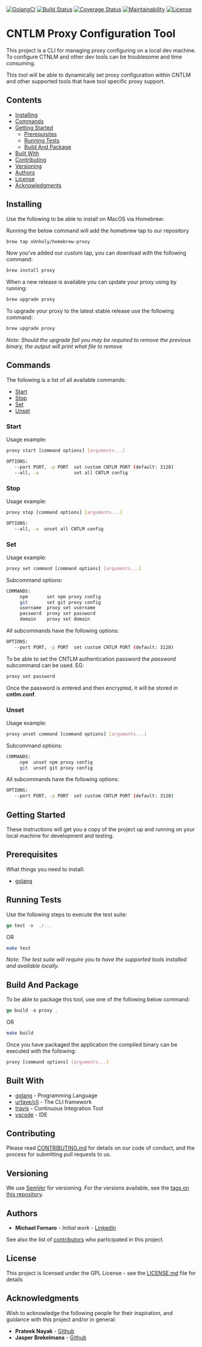 [![GolangCI](https://golangci.com/badges/github.com/xUnholy/go-proxy.svg)](https://golangci.com)
[![Build Status](https://travis-ci.com/xUnholy/go-proxy.svg?branch=master)](https://travis-ci.com/xUnholy/go-proxy)
[![Coverage Status](https://coveralls.io/repos/github/xUnholy/go-proxy/badge.svg?branch=master)](https://coveralls.io/github/xUnholy/go-proxy?branch=master)
[![Maintainability](https://api.codeclimate.com/v1/badges/ff937aa58ba1d149d29a/maintainability)](https://codeclimate.com/github/xUnholy/go-proxy/maintainability)
[![License](https://img.shields.io/badge/license-GPL_v3.0-blue.svg)](https://github.com/xUnholy/go-proxy/blob/master/LICENSE.md)

# CNTLM Proxy Configuration Tool

This project is a CLI for managing proxy configuring on a local dev machine. To configure CTNLM and other dev tools can be troublesome and time consuming.

This tool will be able to dynamically set proxy configuration within CNTLM and other supported tools that have tool specific proxy support.

## Contents

* [Installing](#Installing)
* [Commands](#Commands)
* [Getting Started](#Getting-Started)
  * [Prerequisites](#Prerequisites)
  * [Running Tests](#Running-Tests)
  * [Build And Package](#Build-And-Package)
* [Built With](#Built-With)
* [Contributing](#Contributing)
* [Versioning](#Versioning)
* [Authors](#Authors)
* [License](#License)
* [Acknowledgments](#Acknowledgments)

## Installing

Use the following to be able to install on MacOS via Homebrew:

Running the below command will add the homebrew tap to our repository

```bash
brew tap xUnholy/homebrew-proxy
```

Now you've added our custom tap, you can download with the following command:

```bash
brew install proxy
```

When a new release is available you can update your proxy using by running:

```bash
brew upgrade proxy
```

To upgrade your proxy to the latest stable release use the following command:

```bash
brew upgrade proxy
```

*Note: Should the upgrade fail you may be required to remove the previous binary, the output will print what file to remove*

## Commands

The following is a list of all available commands:

* [Start](#Start)
* [Stop](#Stop)
* [Set](#Set)
* [Unset](#Unset)

### Start

Usage example:

```bash
proxy start [command options] [arguments...]
```

```bash
OPTIONS:
   --port PORT, -p PORT  set custom CNTLM PORT (default: 3128)
   --all, -a             set all CNTLM config
```

### Stop

Usage example:

```bash
proxy stop [command options] [arguments...]
```

```bash
OPTIONS:
   --all, -a  unset all CNTLM config
```

### Set

Usage example:

```bash
proxy set command [command options] [arguments...]
```

Subcommand options:

```bash
COMMANDS:
     npm       set npm proxy config
     git       set git proxy config
     username  proxy set username
     password  proxy set password
     domain    proxy set domain
```

All subcommands have the following options:

```bash
OPTIONS:
   --port PORT, -p PORT  set custom CNTLM PORT (default: 3128)
```

To be able to set the CNTLM authentication password the *password* subcommand can be used. EG:

```bash
proxy set password
```

Once the password is entered and then encrypted, it will be stored in **cntlm.conf**.

### Unset

Usage example:

```bash
proxy unset command [command options] [arguments...]
```

Subcommand options:

```bash
COMMANDS:
     npm  unset npm proxy config
     git  unset git proxy config
```

All subcommands have the following options:

```bash
OPTIONS:
   --port PORT, -p PORT  set custom CNTLM PORT (default: 3128)
```

## Getting Started

These instructions will get you a copy of the project up and running on your local machine for development and testing.

## Prerequisites

What things you need to install:

* [golang](https://golang.org/dl/)

## Running Tests

Use the following steps to execute the test suite:

```go
go test -v  ./...
```

OR

```bash
make test
```

*Note: The test suite will require you to have the supported tools installed and available locally.*

## Build And Package

To be able to package this tool, use one of the following below command:

```go
go build -o proxy .
```

OR

```bash
make build
```

Once you have packaged the application the compiled binary can be executed with the following:

```bash
proxy [command options] [arguments...]
```

## Built With

* [golang](https://golang.org/dl/) - Programming Language
* [urfave/cli](https://github.com/urfave/cli) - The CLI framework
* [travis](https://travis-ci.org/) - Continuous Integration Tool
* [vscode](https://code.visualstudio.com/) - IDE

## Contributing

Please read [CONTRIBUTING.md](https://gist.github.com/xUnholy/CONTRIBUTION.md) for details on our code of conduct, and the process for submitting pull requests to us.

## Versioning

We use [SemVer](http://semver.org/) for versioning. For the versions available, see the [tags on this repository](https://github.com/xUnholy/go-proxy/tags).

## Authors

* **Michael Fornaro** - *Initial work* - [LinkedIn](https://www.linkedin.com/in/michael-fornaro-5b756179/)

See also the list of [contributors](https://github.com/xUnholy/go-proxy/contributors) who participated in this project.

## License

This project is licensed under the GPL License - see the [LICENSE.md](LICENSE.md) file for details

## Acknowledgments

Wish to acknowledge the following people for their inspiration, and guidance with this project and/or in general:

* **Prateek Nayak** - [Github](https://github.com/prateeknayak)
* **Jasper Brekelmans** - [Github](https://github.com/jbrekelmans)
